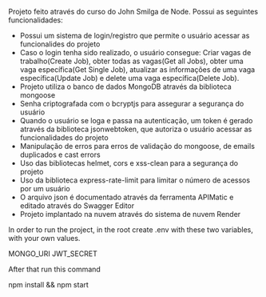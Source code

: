 Projeto feito através do curso do John Smilga de Node. Possui as seguintes funcionalidades:
- Possui um sistema de login/registro que permite o usuário acessar as funcionalides do projeto
- Caso o login tenha sido realizado, o usuário consegue:
Criar vagas de trabalho(Create Job),
obter todas as vagas(Get all Jobs),
obter uma vaga específica(Get Single Job),
atualizar as informações de uma vaga específica(Update Job) e 
delete uma vaga específica(Delete Job).
- Projeto utiliza o banco de dados MongoDB através da biblioteca mongoose
- Senha criptografada com o bcryptjs para assegurar a segurança do usuário
- Quando o usuário se loga e passa na autenticação, um token é gerado através da biblioteca jsonwebtoken, que autoriza o usuário acessar as funcionalidades do projeto
- Manipulação de erros para erros de validação do mongoose, de emails duplicados e cast errors
- Uso das bibliotecas helmet, cors e xss-clean para a segurança do projeto
- Uso da biblioteca express-rate-limit para limitar o número de acessos por um usuário
- O arquivo json é documentado através da ferramenta APIMatic e editado através do Swagger Editor
- Projeto implantado na nuvem através do sistema de nuvem Render



In order to run the project, in the root create .env with these two variables, with your own values.

MONGO_URI
JWT_SECRET

After that run this command

npm install && npm start

